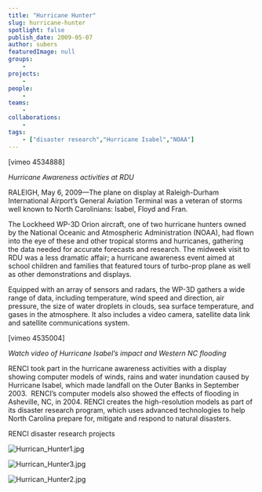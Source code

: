 ```yaml
---
title: "Hurricane Hunter"
slug: hurricane-hunter
spotlight: false
publish_date: 2009-05-07
author: subers
featuredImage: null
groups:
    - 
projects:
    - 
people:
    - 
teams: 
    - 
collaborations:
    - 
tags:
    - ["disaster research","Hurricane Isabel","NOAA"]
---
```

<p>[vimeo 4534888]</p>
<p><em>Hurricane Awareness activities at RDU</em></p>
<p>RALEIGH, May 6, 2009—The plane on display at Raleigh-Durham International Airport’s General Aviation Terminal was a veteran of storms well known to North Carolinians: Isabel, Floyd and Fran.<!--more--></p>
<p>The Lockheed WP-3D Orion aircraft, one of two hurricane hunters owned by the National Oceanic and Atmospheric Administration (NOAA), had flown into the eye of these and other tropical storms and hurricanes, gathering the data needed for accurate forecasts and research. The midweek visit to RDU was a less dramatic affair; a hurricane awareness event aimed at school children and families that featured tours of turbo-prop plane as well as other demonstrations and displays.</p>
<p>Equipped with an array of sensors and radars, the WP-3D gathers a wide range of data, including temperature, wind speed and direction, air pressure, the size of water droplets in clouds, sea surface temperature, and gases in the atmosphere. It also includes a video camera, satellite data link and satellite communications system.</p>
<p>[vimeo 4535004]</p>
<p><em>Watch video of Hurricane Isabel’s impact and Western NC flooding</em></p>
<p>RENCI took part in the hurricane awareness activities with a display showing computer models of winds, rains and water inundation caused by Hurricane Isabel, which made landfall on the Outer Banks in September 2003.  RENCI’s computer models also showed the effects of flooding in Asheville, NC, in 2004. RENCI creates the high-resolution models as part of its disaster research program, which uses advanced technologies to help North Carolina prepare for, mitigate and respond to natural disasters.</p>
<p>RENCI disaster research projects</p>
<p><img src="http://farm4.static.flickr.com/3375/3511325876_3c3ee3991f.jpg" alt="Hurrican_Hunter1.jpg" /></p>
<p><img src="http://farm4.static.flickr.com/3094/3511326098_09da82cc16.jpg" alt="Hurrican_Hunter3.jpg" /></p>
<p><img src="http://farm4.static.flickr.com/3641/3510517335_d172f69e15.jpg" alt="Hurrican_Hunter2.jpg" /></p>


